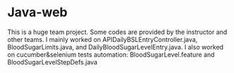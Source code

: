 # Java-web
This is a huge team project. Some codes are provided by the instructor and other teams. 
I mainly worked on APIDailyBSLEntryController.java, BloodSugarLimits.java, and DailyBloodSugarLevelEntry.java.
I also worked on cucumber&selenium tests automation: BloodSugarLevel.feature and BloodSugarLevelStepDefs.java
